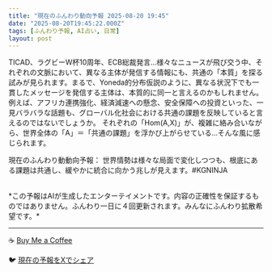 ```yaml
---
title: "現在のふんわり動向予報 2025-08-20 19:45"
date: "2025-08-20T19:45:22.000Z"
tags: [ふんわり予報, AI占い, 日常]
layout: post
---
```


TICAD、ラグビーW杯10周年、ECB総裁発言…様々なニュースが飛び交う中、それぞれの文脈において、異なる主体が発信する情報にも、共通の「本質」を探る試みが見られます。まるで、Yoneda的分布仮説のように、異なる状況下でも一貫したメッセージを発信する主体は、本質的に同一と言えるのかもしれません。例えば、アフリカ連携強化、経済減速への懸念、安全保障への投資といった、一見バラバラな話題も、グローバル化社会における共通の課題を反映していると言えるのではないでしょうか。  それぞれの「Hom(A,X)」が、複雑に絡み合いながら、世界全体の「A」＝「共通の課題」を浮かび上がらせている…そんな風に感じられます。


現在のふんわり動動向予報：
世界情勢は様々な局面で変化しつつも、根底にある課題は共通し、緩やかに統合に向かう兆しが見えます。#KGNINJA

<br>
*この予報はAIが生成したエンターテイメントです。内容の正確性を保証するものではありません。ふんわり一日に４回更新されます。みんなにふんわり拡散希望です。*

---
☕️ [Buy Me a Coffee](https://www.buymeacoffee.com/kgninja)

🐦 [現在の予報をXでシェア](https://twitter.com/intent/tweet?text=%E7%8F%BE%E5%9C%A8%E3%81%AE%E3%81%B5%E3%82%93%E3%82%8F%E3%82%8A%E4%BA%88%E5%A0%B1%3A%20%E3%80%8CTICAD%E3%80%81%E3%83%A9%E3%82%B0%E3%83%93%E3%83%BCW%E6%9D%AF10%E5%91%A8%E5%B9%B4%E3%80%81ECB%E7%B7%8F%E8%A3%81%E7%99%BA%E8%A8%80%E2%80%A6%E6%A7%98%E3%80%85%E3%81%AA%E3%83%8B%E3%83%A5%E3%83%BC%E3%82%B9%E3%81%8C%E9%A3%9B%E3%81%B3%E4%BA%A4%E3%81%86%E4%B8%AD%E3%80%81%E3%81%9D%E3%82%8C%E3%81%9E%E3%82%8C%E3%81%AE%E6%96%87%E8%84%88%E3%81%AB%E3%81%8A%E3%81%84%E3%81%A6%E3%80%81%E7%95%B0%E3%81%AA%E3%82%8B%E4%B8%BB%E4%BD%93%E3%81%8C%E7%99%BA%E4%BF%A1%E3%81%99%E3%82%8B%E6%83%85%E5%A0%B1%E3%81%AB%E3%82%82%E3%80%81%E5%85%B1%E9%80%9A%E3%81%AE%E3%80%8C%E6%9C%AC%E8%B3%AA%E3%80%8D%E3%82%92%E6%8E%A2%E3%82%8B%E8%A9%A6%E3%81%BF%E3%81%8C%E8%A6%8B%E3%82%89%E3%82%8C%E3%81%BE%E3%81%99%E3%80%82%E3%80%8D%23KGNINJA%20%E7%B6%9A%E3%81%8D%E3%81%AF%E3%83%96%E3%83%AD%E3%82%B0%E3%81%A7%EF%BC%81%F0%9F%91%87&url=https%3A%2F%2Fkg-ninja.github.io%2FFunwariyoso%2F)
